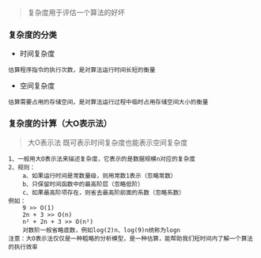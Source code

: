 > 复杂度用于评估一个算法的好坏

### 复杂度的分类

- 时间复杂度
  
```
估算程序指令的执行次数，是对算法运行时间长短的衡量
```

- 空间复杂度

```
估算需要占用的存储空间，是对算法运行过程中临时占用存储空间大小的衡量
```

### 复杂度的计算（大O表示法）

> 大O表示法 既可表示时间复杂度也能表示空间复杂度

```
1、一般用大O表示法来描述复杂度，它表示的是数据规模n对应的复杂度
2、规则：
    a、如果运行时间是常数量级，则用常数1表示（忽略常数）
    b、只保留时间函数中的最高阶层（忽略低阶）
    c、如果最高阶项存在，则省去最高阶前面的系数（忽略系数）
例如：
    9 >> O(1)
    2n + 3 >> O(n)
    n² + 2n + 3 >> O(n²)
    对数阶一般省略底数，例如log(2)n、log(9)n统称为logn
注意：大O表示法仅仅是一种粗略的分析模型，是一种估算，能帮助我们短时间内了解一个算法的执行效率
```

